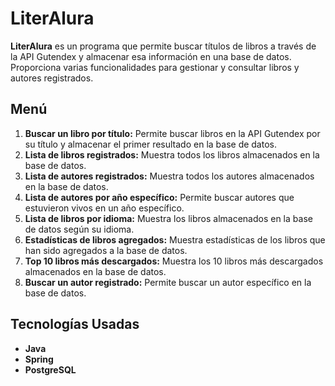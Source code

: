 # LiterAlura

**LiterAlura** es un programa que permite buscar títulos de libros a través de la API Gutendex y almacenar esa información en una base de datos. Proporciona varias funcionalidades para gestionar y consultar libros y autores registrados.

## Menú

1. **Buscar un libro por título:** Permite buscar libros en la API Gutendex por su título y almacenar el primer resultado en la base de datos.
2. **Lista de libros registrados:** Muestra todos los libros almacenados en la base de datos.
3. **Lista de autores registrados:** Muestra todos los autores almacenados en la base de datos.
4. **Lista de autores por año específico:** Permite buscar autores que estuvieron vivos en un año específico.
5. **Lista de libros por idioma:** Muestra los libros almacenados en la base de datos según su idioma.
6. **Estadísticas de libros agregados:** Muestra estadísticas de los libros que han sido agregados a la base de datos.
7. **Top 10 libros más descargados:** Muestra los 10 libros más descargados almacenados en la base de datos.
8. **Buscar un autor registrado:** Permite buscar un autor específico en la base de datos.

## Tecnologías Usadas

- **Java**
- **Spring**
- **PostgreSQL**
